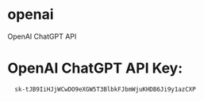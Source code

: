 # openai
OpenAI ChatGPT API

# OpenAI ChatGPT API Key: 

      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
